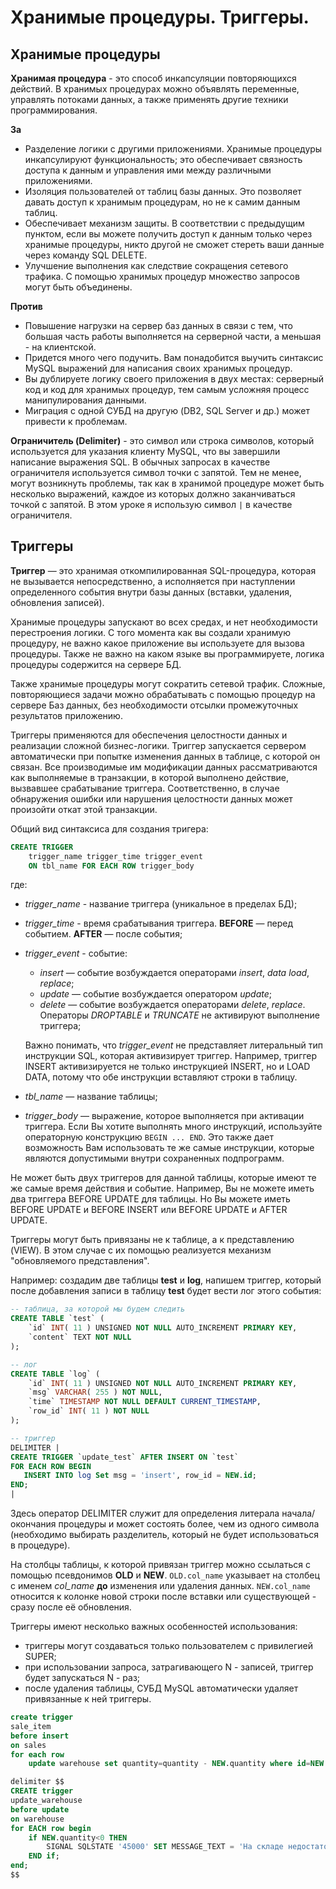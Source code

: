 # Хранимые процедуры. Триггеры.

## Хранимые процедуры

**Хранимая процедура** - это способ инкапсуляции повторяющихся действий. В хранимых процедурах можно объявлять переменные, управлять потоками данных, а также применять другие техники программирования.

**За**

- Разделение логики с другими приложениями. Хранимые процедуры инкапсулируют функциональность; это обеспечивает связность доступа к данным и управления ими между различными приложениями.
- Изоляция пользователей от таблиц базы данных. Это позволяет давать доступ к хранимым процедурам, но не к самим данным таблиц.
- Обеспечивает механизм защиты. В соответствии с предыдущим пунктом, если вы можете получить доступ к данным только через хранимые процедуры, никто другой не сможет стереть ваши данные через команду SQL DELETE.
- Улучшение выполнения как следствие сокращения сетевого трафика. С помощью хранимых процедур множество запросов могут быть объединены.

**Против**

- Повышение нагрузки на сервер баз данных в связи с тем, что большая часть работы выполняется на серверной части, а меньшая - на клиентской.
- Придется много чего подучить. Вам понадобится выучить синтаксис MySQL выражений для написания своих хранимых процедур.
- Вы дублируете логику своего приложения в двух местах: серверный код и код для хранимых процедур, тем самым усложняя процесс манипулирования данными.
- Миграция с одной СУБД на другую (DB2, SQL Server и др.) может привести к проблемам.

**Ограничитель (Delimiter)** - это символ или строка символов, который используется для указания клиенту MySQL, что вы завершили написание выражения SQL. В обычных запросах в качестве ограничителя используется символ точки с запятой. Тем не менее, могут возникнуть проблемы, так как в хранимой процедуре может быть несколько выражений, каждое из которых должно заканчиваться точкой с запятой. В этом уроке я использую символ `|` в качестве ограничителя.

## Триггеры

<!-- https://www.digitalocean.com/community/tutorials/how-to-manage-and-use-mysql-database-triggers-on-ubuntu-18-04-ru -->

**Триггер** — это хранимая откомпилированная SQL-процедура, которая не вызывается непосредственно, а исполняется при наступлении определенного события внутри базы данных (вставки, удаления, обновления записей).

Хранимые процедуры запускают во всех средах, и нет необходимости перестроения логики. С того момента как вы создали хранимую процедуру, не важно какое приложение вы используете для вызова процедуры. Также не важно на каком языке вы программируете, логика процедуры содержится на сервере БД.

Также хранимые процедуры могут сократить сетевой трафик. Сложные, повторяющиеся задачи можно обрабатывать с помощью процедур на сервере Баз данных, без необходимости отсылки промежуточных результатов приложению.

Триггеры применяются для обеспечения целостности данных и реализации сложной бизнес-логики. Триггер запускается сервером автоматически при попытке изменения данных в таблице, с которой он связан. Все производимые им модификации данных рассматриваются как выполняемые в транзакции, в которой выполнено действие, вызвавшее срабатывание триггера. Соответственно, в случае обнаружения ошибки или нарушения целостности данных может произойти откат этой транзакции.

Общий вид синтаксиса для создания тригера:

```sql
CREATE TRIGGER 
    trigger_name trigger_time trigger_event
    ON tbl_name FOR EACH ROW trigger_body
```

где:

- *trigger_name* - название триггера (уникальное в пределах БД);
- *trigger_time* - время срабатывания триггера. **BEFORE** — перед событием. **AFTER** — после события;
- *trigger_event* - событие:
    * *insert* — событие возбуждается операторами *insert*, *data load*, *replace*;
    * *update* — событие возбуждается оператором *update*;
    * *delete* — событие возбуждается операторами *delete*, *replace*. Операторы *DROPTABLE* и *TRUNCATE* не активируют выполнение триггера;

    Важно понимать, что *trigger_event* не представляет литеральный тип инструкции SQL, которая активизирует триггер. Например, триггер INSERT активизируется не только инструкцией INSERT, но и LOAD DATA, потому что обе инструкции вставляют строки в таблицу.

- *tbl_name* — название таблицы;
- *trigger_body* — выражение, которое выполняется при активации триггера. Если Вы хотите выполнять много инструкций, используйте операторную конструкцию `BEGIN ... END`. Это также дает возможность Вам использовать те же самые инструкции, которые являются допустимыми внутри сохраненных подпрограмм.

Не может быть двух триггеров для данной таблицы, которые имеют те же самые время действия и событие. Например, Вы не можете иметь два триггера BEFORE UPDATE для таблицы. Но Вы можете иметь BEFORE UPDATE и BEFORE INSERT или BEFORE UPDATE и AFTER UPDATE.

Триггеры могут быть привязаны не к таблице, а к представлению (VIEW). В этом случае с их помощью реализуется механизм "обновляемого представления".

Например: создадим две таблицы **test** и **log**, напишем триггер, который после добавления записи в таблицу **test** будет вести лог этого события:

```sql
-- таблица, за которой мы будем следить
CREATE TABLE `test` (
    `id` INT( 11 ) UNSIGNED NOT NULL AUTO_INCREMENT PRIMARY KEY,
    `content` TEXT NOT NULL
);

-- лог
CREATE TABLE `log` (
    `id` INT( 11 ) UNSIGNED NOT NULL AUTO_INCREMENT PRIMARY KEY,
    `msg` VARCHAR( 255 ) NOT NULL,
    `time` TIMESTAMP NOT NULL DEFAULT CURRENT_TIMESTAMP,
    `row_id` INT( 11 ) NOT NULL
);

-- триггер
DELIMITER |
CREATE TRIGGER `update_test` AFTER INSERT ON `test`
FOR EACH ROW BEGIN
   INSERT INTO log Set msg = 'insert', row_id = NEW.id;
END;
|
```

Здесь оператор DELIMITER служит для определения литерала начала/окончания процедуры и может состоять более, чем из одного символа (необходимо выбирать разделитель, который не будет использоваться в процедуре).

На столбцы таблицы, к которой привязан триггер можно ссылаться с помощью псевдонимов **OLD** и **NEW**. `OLD.col_name` указывает на столбец с именем *col_name* **до** изменения или удаления данных. `NEW.col_name` относится к колонке новой строки после вставки или существующей - сразу после её обновления.

Триггеры имеют несколько важных особенностей использования:

- триггеры могут создаваться только пользователем с привилегией SUPER;
- при использовании запроса, затрагивающего N - записей, триггер будет запускаться N - раз;
- после удаления таблицы, СУБД MySQL автоматически удаляет привязанные к ней триггеры.

```sql
create trigger
sale_item
before insert
on sales
for each row
 	update warehouse set quantity=quantity - NEW.quantity where id=NEW.item_id; 
```

```sql
delimiter $$
CREATE trigger 
update_warehouse
before update 
on warehouse 
for EACH row begin
	if NEW.quantity<0 THEN 
		SIGNAL SQLSTATE '45000' SET MESSAGE_TEXT = 'На складе недостаточно товара';
	END if;
end;
$$
```
